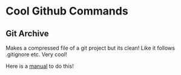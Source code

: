 # Cool Github Commands

## Git Archive

Makes a compressed file of a git project but its clean! Like it follows .gitignore etc. Very cool!

Here is a [manual][1] to do this!

[1]: https://git-scm.com/docs/git-archive
